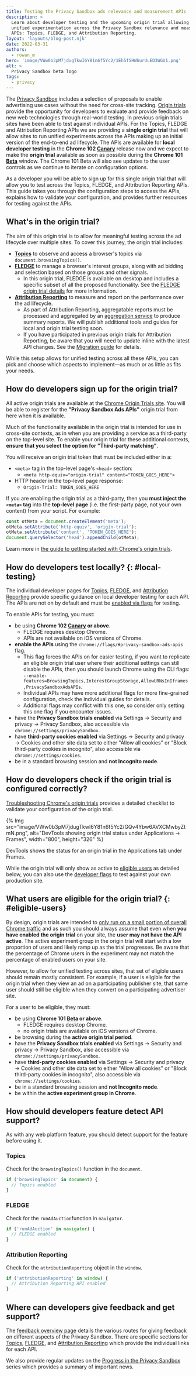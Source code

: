 ```yaml
---
title: Testing the Privacy Sandbox ads relevance and measurement APIs
description: >
  Learn about developer testing and the upcoming origin trial allowing for
  unified experimentation across the Privacy Sandbox relevance and measurement
  APIs: Topics, FLEDGE, and Attribution Reporting.
layout: 'layouts/blog-post.njk'
date: 2022-03-31
authors:
  - rowan_m
hero: 'image/VWw0b3pM7jdugTkwI6Y81n6f5Yc2/1Eh5fSHWhurUuED3WGU1.png'
alt: >
  Privacy Sandbox beta logo
tags:
  - privacy
---
```


The [Privacy Sandbox](https://privacysandbox.com/open-web/) includes a selection
of proposals to enable advertising use cases without the need for cross-site
tracking. [Origin trials](/blog/origin-trials/) provide the opportunity for
developers to evaluate and provide feedback on new web technologies through
real-world testing. In previous origin trials sites have been able to test
against individual APIs. For the Topics, FLEDGE and Attribution Reporting APIs
we are providing a **single origin trial** that will allow sites to run unified
experiments across the APIs making up an initial version of the end-to-end ad
lifecycle. The APIs are available for **local developer testing** in the
**Chrome 102 [Canary](https://www.google.com/chrome/canary/)** release now and
we expect to make the **origin trial** available as soon as possible during the
**Chrome 101 [Beta](https://www.google.com/chrome/beta/)** window. The Chrome
101 Beta will also see updates to the user controls as we continue to iterate on
configuration options.

As a developer you will be able to sign up for this single origin trial that
will allow you to test across the Topics, FLEDGE, and Attribution Reporting
APIs. This guide takes you through the configuration steps to access the APIs,
explains how to validate your configuration, and provides further resources for
testing against the APIs.


## What's in the origin trial?

The aim of this origin trial is to allow for meaningful testing across the ad
lifecycle over multiple sites. To cover this journey, the origin trial includes:



*   **[Topics](/docs/privacy-sandbox/topics/)** to observe and access a
    browser's topics via `document.browsingTopics()`.
*   **[FLEDGE](/docs/privacy-sandbox/fledge/)** to manage a browser's interest
    groups, along with ad bidding and selection based on those groups and other
    signals.
    *   In this origin trial, FLEDGE is available on desktop and includes a
        specific subset of all the proposed functionality. See the [FLEDGE
        origin trial
        details](https://github.com/WICG/turtledove/blob/main/Proposed_First_FLEDGE_OT_Details.md)
        for more information.
*   **[Attribution Reporting](/docs/privacy-sandbox/attribution-reporting/)** to
    measure and report on the performance over the ad lifecycle.
    *   As part of Attribution Reporting, aggregatable reports must be processed
        and aggregated by an [aggregation
        service](/docs/privacy-sandbox/attribution-reporting/summary-reports/#aggregation-service)
        to produce summary reports. We will publish additional tools and guides
        for local and origin trial testing soon.
    *   If you have participated in previous origin trials for Attribution
        Reporting, be aware that you will need to update inline with the latest
        API changes. See the [Migration
        guide](https://docs.google.com/document/d/1NY7SScCYcPc9v5wtf_fVAikFxGQTAFvwldhExN1P03Y/edit#)
        for details.

While this setup allows for unified testing across all these APIs, you can pick
and choose which aspects to implement—as much or as little as fits your needs.


## How do developers sign up for the origin trial?

All active origin trials are available at the [Chrome Origin Trials
site](/origintrials/). You will be able to register for the **"Privacy Sandbox
Ads APIs"** origin trial from here when it is available.

Much of the functionality available in the origin trial is intended for use in
cross-site contexts, as in when you are providing a service as a third-party on
the top-level site. To enable your origin trial for these additional contexts,
**ensure that you select the option for "Third-party matching"**.

You will receive an origin trial token that must be included either in a:



*   `<meta>` tag in the top-level page's `<head>` section:
    *   `<meta http-equiv="origin-trial" content="TOKEN_GOES_HERE">`
*   HTTP header in the top-level page response:
    *   `Origin-Trial: TOKEN_GOES_HERE`

If you are enabling the origin trial as a third-party, then you **must inject
the `<meta>` tag** into the **top-level page** (i.e. the first-party page, not
your own content) from your script. For example:

```javascript
const otMeta = document.createElement('meta');
otMeta.setAttribute('http-equiv', 'origin-trial');
otMeta.setAttribute('content', 'TOKEN_GOES_HERE');
document.querySelector('head').appendChild(otMeta);
```

Learn more in [the guide to getting started with Chrome's origin
trials](/blog/origin-trials/).


## How do developers test locally? {: #local-testing}

The individual developer pages for
[Topics](/docs/privacy-sandbox/topics-experiment/),
[FLEDGE](/docs/privacy-sandbox/fledge-experiment/), and [Attribution
Reporting](/docs/privacy-sandbox/attribution-reporting-experiment/) provide
specific guidance on local developer testing for each API. The APIs are not on
by default and must be [enabled via
flags](https://www.chromium.org/developers/how-tos/run-chromium-with-flags/) for
testing.

To enable APIs for testing, you must:



*   be using **Chrome 102 [Canary](https://www.google.com/chrome/canary/) or
    above**.
    *   FLEDGE requires desktop Chrome.
    *   APIs are not available on iOS versions of Chrome.
*   **enable the APIs** using the `chrome://flags/#privacy-sandbox-ads-apis`
    flag.
    *   This flag forces the APIs on for easier testing, if you want to
        replicate an eligible origin trial user where their additional settings
        can still disable the APIs, then you should launch Chrome using the CLI
        flags:
        `--enable-features=BrowsingTopics,InterestGroupStorage,AllowURNsInIframes,PrivacySandboxAdsAPIs`.
    *   Individual APIs may have more additional flags for more fine-grained
        configuration, check the individual guides for details.
    *   Additional flags may conflict with this one, so consider only setting
        this one flag if you encounter issues.
*   have the **Privacy Sandbox trials enabled** via Settings → Security and
    privacy → Privacy Sandbox, also accessible via
    `chrome://settings/privacySandbox`.
*   have **third-party cookies enabled** via Settings → Security and privacy →
    Cookies and other site data set to either "Allow all cookies" or "Block
    third-party cookies in incognito", also accessible via
    `chrome://settings/cookies`.
*   be in a standard browsing session and **not Incognito mode**.


## How do developers check if the origin trial is configured correctly?

[Troubleshooting Chrome's origin trials](/blog/origin-trial-troubleshooting/)
provides a detailed checklist to validate your configuration of the origin
trial.

{% Img src="image/VWw0b3pM7jdugTkwI6Y81n6f5Yc2/GQv4Ybw6AVXCMwbyZtmN.png",
alt="DevTools showing origin trial status under Applications → Frames",
width="800", height="326" %}

DevTools shows the status for an origin trial in the Applications tab under
Frames.

While the origin trial will only show as active to [eligible
users](#eligible-users) as detailed below, you can also use the [developer
flags](#local-testing) to test against your own production site.


## What users are eligible for the origin trial? {: #eligible-users}

By design, origin trials are intended to [only run on a small portion of overall
Chrome traffic](/blog/origin-trial-troubleshooting/#usage-restrictions) and as
such you should always assume that even when **you have enabled the origin
trial** on your site, the **user may not have the API active**. The active
experiment group in the origin trial will start with a low proportion of users
and likely ramp up as the trial progresses. Be aware that the percentage of
Chrome users in the experiment may not match the percentage of enabled users on
your site.

However, to allow for unified testing across sites, that set of eligible users
should remain mostly consistent. For example, if a user is eligible for the
origin trial when they view an ad on a participating publisher site, that same
user should still be eligible when they convert on a participating advertiser
site.

For a user to be eligible, they must:



*   be using **Chrome 101 [Beta](https://www.google.com/chrome/beta/) or
    above**.
    *   FLEDGE requires desktop Chrome.
    *   no origin trials are available on iOS versions of Chrome.
*   be browsing during the **active origin trial period**.
*   have the **Privacy Sandbox trials enabled** via Settings → Security and
    privacy → Privacy Sandbox, also accessible via
    `chrome://settings/privacySandbox`.
*   have **third-party cookies enabled** via Settings → Security and privacy →
    Cookies and other site data set to either "Allow all cookies" or "Block
    third-party cookies in incognito", also accessible via
    `chrome://settings/cookies`.
*   be in a standard browsing session and **not Incognito mode**.
*   be within the **active experiment group in Chrome**.


## How should developers feature detect API support?

As with any web platform feature, you should detect support for the feature
before using it.


### Topics

Check for the `browsingTopics()` function in the `document`.

```javascript
if ('browsingTopics' in document) {
  // Topics enabled
}
```


### FLEDGE

Check for the `runAdAuction`function  in `navigator`. 

```javascript
if ('runAdAuction' in navigator) {
  // FLEDGE enabled
}
```


### Attribution Reporting

Check for the `attributionReporting` object in the `window`.

```javascript
if ('attributionReporting' in window) {
  // Attribution Reporting API enabled
}
```


## Where can developers give feedback and get support?

The [feedback overview page](/docs/privacy-sandbox/feedback/) details the
various routes for giving feedback on different aspects of the Privacy Sandbox.
There are specific sections for
[Topics](/docs/privacy-sandbox/feedback/#topics-api),
[FLEDGE](/docs/privacy-sandbox/feedback/#fledge-api), and [Attribution
Reporting](/docs/privacy-sandbox/feedback/#measure-digital-ads) which provide
the individual links for each API.

We also provide regular updates on the [Progress in the Privacy
Sandbox](/tags/progress-in-the-privacy-sandbox/) series which provides a summary
of important news.
